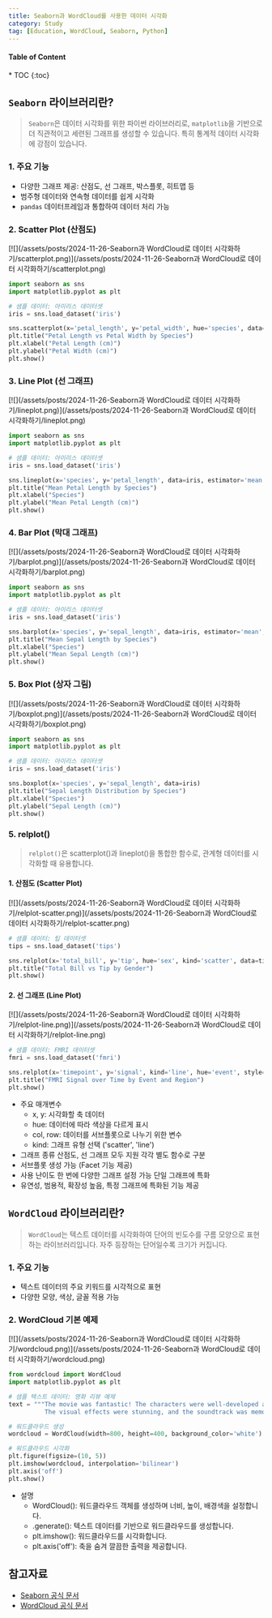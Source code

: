 ```yaml
---
title: Seaborn과 WordCloud를 사용한 데이터 시각화
category: Study
tag: [Education, WordCloud, Seaborn, Python]
---
```


<nav class="post-toc" markdown="1">
  <h4>Table of Content</h4>
* TOC
{:toc}
</nav>

## `Seaborn` 라이브러리란?
> `Seaborn`은 데이터 시각화를 위한 파이썬 라이브러리로, `matplotlib`을 기반으로 더 직관적이고 세련된 그래프를 생성할 수 있습니다. 특히 통계적 데이터 시각화에 강점이 있습니다.

### 1. 주요 기능  
* 다양한 그래프 제공: 산점도, 선 그래프, 박스플롯, 히트맵 등  
* 범주형 데이터와 연속형 데이터를 쉽게 시각화  
* `pandas` 데이터프레임과 통합하여 데이터 처리 가능  

### 2. Scatter Plot (산점도)
[![](/assets/posts/2024-11-26-Seaborn과 WordCloud로 데이터 시각화하기/scatterplot.png)](/assets/posts/2024-11-26-Seaborn과 WordCloud로 데이터 시각화하기/scatterplot.png)

```python
import seaborn as sns
import matplotlib.pyplot as plt

# 샘플 데이터: 아이리스 데이터셋
iris = sns.load_dataset('iris')

sns.scatterplot(x='petal_length', y='petal_width', hue='species', data=iris)
plt.title("Petal Length vs Petal Width by Species")
plt.xlabel("Petal Length (cm)")
plt.ylabel("Petal Width (cm)")
plt.show()
```

### 3. Line Plot (선 그래프)
[![](/assets/posts/2024-11-26-Seaborn과 WordCloud로 데이터 시각화하기/lineplot.png)](/assets/posts/2024-11-26-Seaborn과 WordCloud로 데이터 시각화하기/lineplot.png)


```python
import seaborn as sns
import matplotlib.pyplot as plt

# 샘플 데이터: 아이리스 데이터셋
iris = sns.load_dataset('iris')

sns.lineplot(x='species', y='petal_length', data=iris, estimator='mean')
plt.title("Mean Petal Length by Species")
plt.xlabel("Species")
plt.ylabel("Mean Petal Length (cm)")
plt.show()
```


### 4. Bar Plot (막대 그래프)
[![](/assets/posts/2024-11-26-Seaborn과 WordCloud로 데이터 시각화하기/barplot.png)](/assets/posts/2024-11-26-Seaborn과 WordCloud로 데이터 시각화하기/barplot.png)

```python
import seaborn as sns
import matplotlib.pyplot as plt

# 샘플 데이터: 아이리스 데이터셋
iris = sns.load_dataset('iris')

sns.barplot(x='species', y='sepal_length', data=iris, estimator='mean', ci=None)
plt.title("Mean Sepal Length by Species")
plt.xlabel("Species")
plt.ylabel("Mean Sepal Length (cm)")
plt.show()
```

### 5. Box Plot (상자 그림) 
[![](/assets/posts/2024-11-26-Seaborn과 WordCloud로 데이터 시각화하기/boxplot.png)](/assets/posts/2024-11-26-Seaborn과 WordCloud로 데이터 시각화하기/boxplot.png)

```python
import seaborn as sns
import matplotlib.pyplot as plt

# 샘플 데이터: 아이리스 데이터셋
iris = sns.load_dataset('iris')

sns.boxplot(x='species', y='sepal_length', data=iris)
plt.title("Sepal Length Distribution by Species")
plt.xlabel("Species")
plt.ylabel("Sepal Length (cm)")
plt.show()
```


### 5. relplot()
> `relplot()`은 scatterplot()과 lineplot()을 통합한 함수로, 관계형 데이터를 시각화할 때 유용합니다.

#### 1. 산점도 (Scatter Plot)
[![](/assets/posts/2024-11-26-Seaborn과 WordCloud로 데이터 시각화하기/relplot-scatter.png)](/assets/posts/2024-11-26-Seaborn과 WordCloud로 데이터 시각화하기/relplot-scatter.png)

```python
# 샘플 데이터: 팁 데이터셋
tips = sns.load_dataset('tips')

sns.relplot(x='total_bill', y='tip', hue='sex', kind='scatter', data=tips)
plt.title("Total Bill vs Tip by Gender")
plt.show()
```

#### 2. 선 그래프 (Line Plot)
[![](/assets/posts/2024-11-26-Seaborn과 WordCloud로 데이터 시각화하기/relplot-line.png)](/assets/posts/2024-11-26-Seaborn과 WordCloud로 데이터 시각화하기/relplot-line.png)

```python
# 샘플 데이터: FMRI 데이터셋
fmri = sns.load_dataset('fmri')

sns.relplot(x='timepoint', y='signal', kind='line', hue='event', style='region', data=fmri)
plt.title("FMRI Signal over Time by Event and Region")
plt.show()
```

* 주요 매개변수
  * x, y: 시각화할 축 데이터
  * hue: 데이터에 따라 색상을 다르게 표시
  * col, row: 데이터를 서브플롯으로 나누기 위한 변수
  * kind: 그래프 유형 선택 ('scatter', 'line')
* 그래프 종류	산점도, 선 그래프 모두 지원	각각 별도 함수로 구분
* 서브플롯 생성	가능 (Facet 기능 제공)
* 사용 난이도	한 번에 다양한 그래프 설정 가능	단일 그래프에 특화
* 유연성, 범용적, 확장성 높음, 특정 그래프에 특화된 기능 제공

## `WordCloud` 라이브러리란?
> `WordCloud`는 텍스트 데이터를 시각화하여 단어의 빈도수를 구름 모양으로 표현하는 라이브러리입니다. 자주 등장하는 단어일수록 크기가 커집니다.

### 1. 주요 기능
* 텍스트 데이터의 주요 키워드를 시각적으로 표현
* 다양한 모양, 색상, 글꼴 적용 가능

### 2. WordCloud 기본 예제
[![](/assets/posts/2024-11-26-Seaborn과 WordCloud로 데이터 시각화하기/wordcloud.png)](/assets/posts/2024-11-26-Seaborn과 WordCloud로 데이터 시각화하기/wordcloud.png)

```python
from wordcloud import WordCloud
import matplotlib.pyplot as plt

# 샘플 텍스트 데이터: 영화 리뷰 예제
text = """The movie was fantastic! The characters were well-developed and the plot was gripping. 
          The visual effects were stunning, and the soundtrack was memorable. Highly recommend!"""

# 워드클라우드 생성
wordcloud = WordCloud(width=800, height=400, background_color='white').generate(text)

# 워드클라우드 시각화
plt.figure(figsize=(10, 5))
plt.imshow(wordcloud, interpolation='bilinear')
plt.axis('off')
plt.show()
```

* 설명
  * WordCloud(): 워드클라우드 객체를 생성하며 너비, 높이, 배경색을 설정합니다.
  * .generate(): 텍스트 데이터를 기반으로 워드클라우드를 생성합니다.
  * plt.imshow(): 워드클라우드를 시각화합니다.
  * plt.axis('off'): 축을 숨겨 깔끔한 출력을 제공합니다.

## 참고자료
* [Seaborn 공식 문서](https://seaborn.pydata.org/)
* [WordCloud 공식 문서](https://github.com/amueller/word_cloud)
